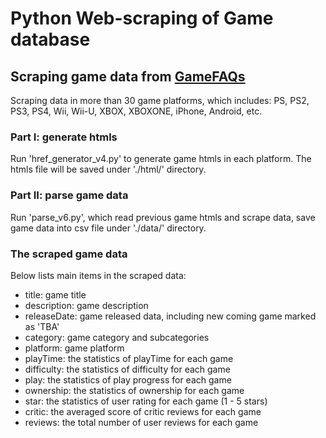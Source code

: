 # Python Web-scraping of Game database #

## Scraping game data from [GameFAQs](https://www.gamefaqs.com)
Scraping data in more than 30 game platforms, which includes: PS, PS2, PS3, PS4, Wii, Wii-U, XBOX, XBOXONE, iPhone, Android, etc. 

### Part I: generate htmls ###
Run 'href_generator_v4.py' to generate game htmls in each platform. The htmls file will be saved under './html/' directory.

### Part II: parse game data ###
Run 'parse_v6.py', which read previous game htmls and scrape data, save game data into csv file under './data/' directory.

### The scraped game data ###
Below lists main items in the scraped data:
- title: game title
- description: game description
- releaseDate: game released data, including new coming game marked as 'TBA'
- category: game category and subcategories
- platform: game platform
- playTime: the statistics of playTime for each game
- difficulty: the statistics of difficulty for each game
- play: the statistics of play progress for each game
- ownership: the statistics of ownership for each game
- star: the statistics of user rating for each game (1 - 5 stars)
- critic: the averaged score of critic reviews for each game
- reviews: the total number of user reviews for each game 



